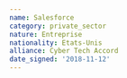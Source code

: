 ```yaml
---
name: Salesforce
category: private_sector
nature: Entreprise
nationality: Etats-Unis
alliance: Cyber Tech Accord
date_signed: '2018-11-12'
---
```

    